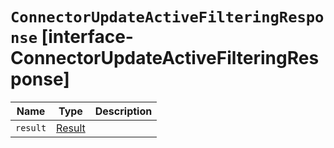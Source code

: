 # `ConnectorUpdateActiveFilteringResponse` [interface-ConnectorUpdateActiveFilteringResponse]

| Name | Type | Description |
| - | - | - |
| `result` | [Result](./Result.md) | &nbsp; |
